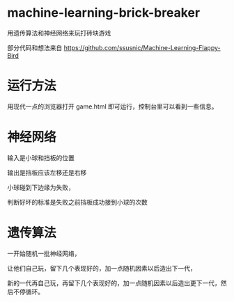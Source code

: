 # machine-learning-brick-breaker

用遗传算法和神经网络来玩打砖块游戏

部分代码和想法来自 https://github.com/ssusnic/Machine-Learning-Flappy-Bird

# 运行方法

用现代一点的浏览器打开 game.html 即可运行，控制台里可以看到一些信息。

# 神经网络

输入是小球和挡板的位置

输出是挡板应该左移还是右移

小球碰到下边缘为失败，

判断好坏的标准是失败之前挡板成功接到小球的次数

# 遗传算法

一开始随机一批神经网络，

让他们自己玩，留下几个表现好的，加一点随机因素以后造出下一代，

新的一代再自己玩，再留下几个表现好的，加一点随机因素以后造出更下一代，然后不停循环。
